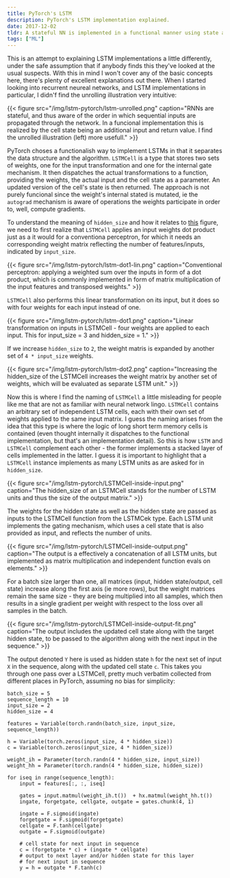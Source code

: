 ```yaml
---
title: PyTorch's LSTM
description: PyTorch's LSTM implementation explained.
date: 2017-12-02
tldr: A stateful NN is implemented in a functional manner using state as function in- and outputs.
tags: ["ML"]
---
```


This is an attempt to explaining LSTM implementations a little differently, under the safe assumption that if anybody finds this they've looked at the usual suspects. With this in mind I won't cover any of the basic concepts here, there's plenty of excellent explanations out there. When I started looking into recurrent neureal networks, and LSTM implementations in particular, I didn'f find the unrolling illustration very intuitive:

{{< figure src="/img/lstm-pytorch/lstm-unrolled.png" caption="RNNs are stateful, and thus aware of the order in which sequential inputs are propagated through the network. In a funcional implementation this is realized by the cell state being an additional input and return value. I find the unrolled illustration (left) more usefull." >}}

PyTorch choses a functionalish way to implement LSTMs in that it separates the data structure and the algorithm. `LSTMCell` is a type that stores two sets of weights, one for the input transformation and one for the internal gate mechanism. It then dispatches the actual transformations to a function, providing the weights, the actual input and the cell state as a parameter. An updated version of the cell's state is then returned. The approach is not purely funcional since the weight's internal stated is mutated, ie the `autograd` mechanism is aware of operations the weights participate in order to, well, compute gradients.

To understand the meaning of `hidden_size` and how it relates to [this](http://karpathy.github.io/2015/05/21/rnn-effectiveness/) figure, we need to first realize that `LSTMCell` applies an input weights dot product just as a it would for a conventiona perceptron, for which it needs an corresponding weight matrix reflecting the number of features/inputs, indicated by `input_size`.

{{< figure src="/img/lstm-pytorch/lstm-dot1-lin.png" caption="Conventional perceptron: applying a weighted sum over the inputs in form of a dot product, which is commonly implemented in form of matrix multiplication of the input features and transposed weights." >}}

`LSTMCell` also performs this linear transformation on its input, but it does so with four weights for each input instead of one. 

{{< figure src="/img/lstm-pytorch/lstm-dot1.png" caption="Linear transformation on inputs in LSTMCell - four weights are applied to each input. This for input_size = 3 and hidden_size = 1." >}}

If we increase `hidden_size` to `2`, the weight matris is expanded by another set of `4 * input_size` weights.

{{< figure src="/img/lstm-pytorch/lstm-dot2.png" caption="Increasing the hidden_size of the LSTMCell increases the weight matrix by another set of weights, which will be evaluated as separate LSTM unit." >}}

Now this is where I find the naming of `LSTMCell` a little misleading for people like me that are not as familiar with neural network lingo. `LSTMCell` contains an arbitrary set of independent LSTM cells, each with their own set of weights applied to the same input matrix. I guess the naming arises from the idea that this type is where the logic of long short term memory cells is contained (even thought internally it dispatches to the functional implementation, but that's an implementation detail). So this is how `LSTM` and `LSTMCell` complement each other - the former implements a stacked layer of cells implemented in the latter. I guess it is important to highlight that a `LSTMCell` instance implements as many LSTM units as are asked for in `hidden_size`.

{{< figure src="/img/lstm-pytorch/LSTMCell-inside-input.png" caption="The hidden_size of an LSTMCell stands for the number of LSTM units and thus the size of the output matrix." >}}

The weights for the hidden state as well as the hidden state are passed as inputs to the LSTMCell function from the LSTMCek type. Each LSTM unit implements the gating mechanism, which uses a cell state that is also provided as input, and reflects the number of units.

{{< figure src="/img/lstm-pytorch/LSTMCell-inside-output.png" caption="The output is a effectively a concatenation of all LSTM units, but implemented as matrix multiplication and independent function evals on elements." >}}

For a batch size larger than one, all matrices (input, hidden state/output, cell state) increase along the first axis (ie more rows), but the weight matrices remain the same size - they are being multiplied into all samples, which then results in a single gradient per weight with respect to the loss over all samples in the batch.

{{< figure src="/img/lstm-pytorch/LSTMCell-inside-output-fit.png" caption="The output includes the updated cell state along with the target hidden state, to be passed to the algorithm along with the next input in the sequence." >}}

The output denoted `Y` here is used as hidden state `h` for the next set of input `X` in the sequence, along with the updated cell state `c`. This takes you through one pass over a LSTMCell, pretty much verbatim collected from different places in PyTorch, assuming no bias for simplicity:

```
batch_size = 5
sequence_length = 10
input_size = 2
hidden_size = 4

features = Variable(torch.randn(batch_size, input_size, sequence_length))

h = Variable(torch.zeros(input_size, 4 * hidden_size))
c = Variable(torch.zeros(input_size, 4 * hidden_size))

weight_ih = Parameter(torch.randn(4 * hidden_size, input_size))
weight_hh = Parameter(torch.randn(4 * hidden_size, hidden_size))

for iseq in range(sequence_length):
    input = features[:, :, iseq]

    gates = input.matmul(weight_ih.t())  + hx.matmul(weight_hh.t())
    ingate, forgetgate, cellgate, outgate = gates.chunk(4, 1)

    ingate = F.sigmoid(ingate)
    forgetgate = F.sigmoid(forgetgate)
    cellgate = F.tanh(cellgate)
    outgate = F.sigmoid(outgate)

    # cell state for next input in sequence
    c = (forgetgate * c) + (ingate * cellgate)
    # output to next layer and/or hidden state for this layer
    # for next input in sequence
    y = h = outgate * F.tanh(c)
```